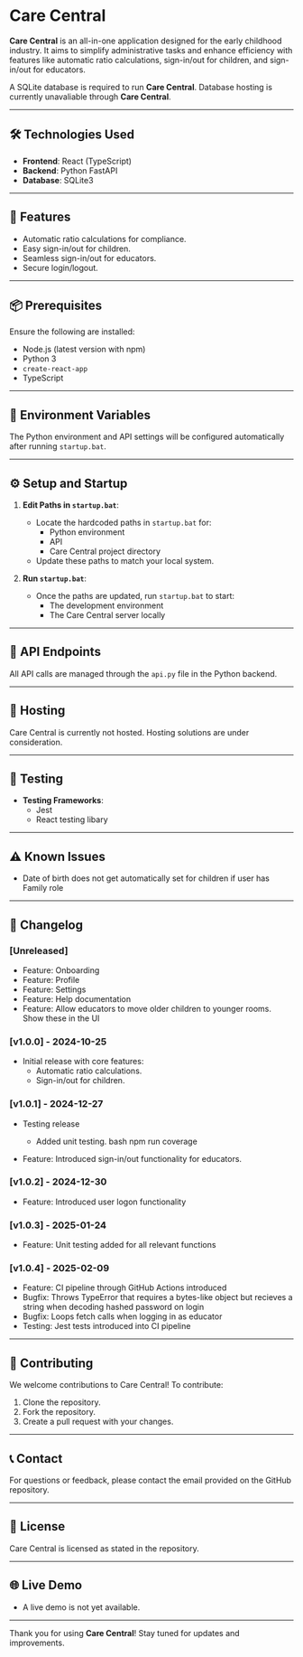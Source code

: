 # Care Central

**Care Central** is an all-in-one application designed for the early childhood industry. It aims to simplify administrative tasks and enhance efficiency with features like automatic ratio calculations, sign-in/out for children, and sign-in/out for educators.

A SQLite database is required to run **Care Central**. Database hosting is currently unavaliable through **Care Central**.

---

## 🛠️ Technologies Used
- **Frontend**: React (TypeScript)
- **Backend**: Python FastAPI
- **Database**: SQLite3

---

## 🚀 Features
- Automatic ratio calculations for compliance.
- Easy sign-in/out for children.
- Seamless sign-in/out for educators.
- Secure login/logout.

---

## 📦 Prerequisites
Ensure the following are installed:
- Node.js (latest version with npm)
- Python 3
- `create-react-app`
- TypeScript

---

## 📝 Environment Variables
The Python environment and API settings will be configured automatically after running `startup.bat`.

---

## ⚙️ Setup and Startup

1. **Edit Paths in `startup.bat`**:
   - Locate the hardcoded paths in `startup.bat` for:
     - Python environment
     - API
     - Care Central project directory
   - Update these paths to match your local system.

2. **Run `startup.bat`**:
   - Once the paths are updated, run `startup.bat` to start:
     - The development environment
     - The Care Central server locally

---

## 🔗 API Endpoints
All API calls are managed through the `api.py` file in the Python backend.

---

## 📡 Hosting
Care Central is currently not hosted. Hosting solutions are under consideration.

---

## 🧪 Testing
- **Testing Frameworks**:
  - Jest
  - React testing libary

---

## ⚠️ Known Issues
- Date of birth does not get automatically set for children if user has Family role

---

## 📅 Changelog

### [Unreleased]
- Feature: Onboarding
- Feature: Profile
- Feature: Settings
- Feature: Help documentation
- Feature: Allow educators to move older children to younger rooms. Show these in the UI

<!-- ### [v1.0.2] - YYYY-MM-DD
- Feature: Introduced sign-in/out functionality for educators.
- Bugfix: Fixed incorrect ratio calculations for mixed age groups.
-->

### [v1.0.0] - 2024-10-25
- Initial release with core features:
  - Automatic ratio calculations.
  - Sign-in/out for children.

### [v1.0.1] - 2024-12-27
- Testing release
  - Added unit testing. 
    bash
    npm run coverage

- Feature: Introduced sign-in/out functionality for educators.

### [v1.0.2] - 2024-12-30
- Feature: Introduced user logon functionality

### [v1.0.3] - 2025-01-24
- Feature: Unit testing added for all relevant functions

### [v1.0.4] - 2025-02-09
- Feature: CI pipeline through GitHub Actions introduced
- Bugfix: Throws TypeError that requires a bytes-like object but recieves a string when decoding hashed password on login
- Bugfix: Loops fetch calls when logging in as educator
- Testing: Jest tests introduced into CI pipeline

---

## 🤝 Contributing

We welcome contributions to Care Central! To contribute:
1. Clone the repository.
2. Fork the repository.
3. Create a pull request with your changes.

---

## 📞 Contact
For questions or feedback, please contact the email provided on the GitHub repository.

---

## 📜 License
Care Central is licensed as stated in the repository.

---

## 🌐 Live Demo
- A live demo is not yet available.

---

Thank you for using **Care Central**! Stay tuned for updates and improvements.

